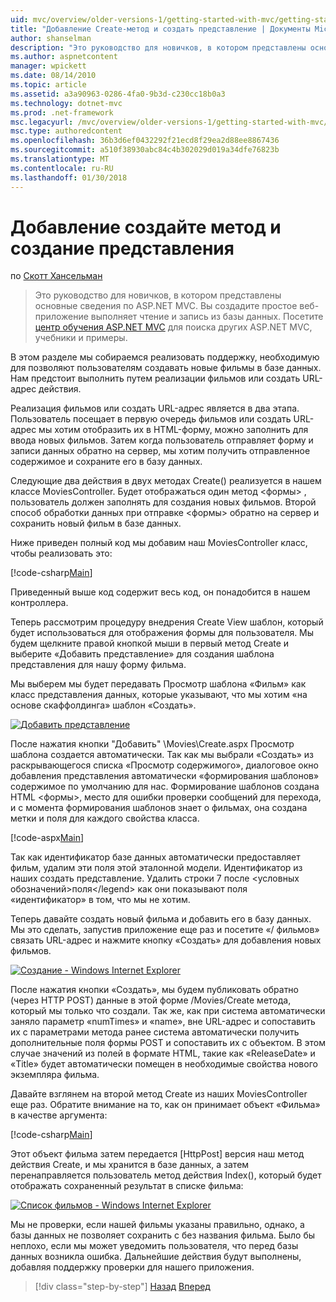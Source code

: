 ```yaml
---
uid: mvc/overview/older-versions-1/getting-started-with-mvc/getting-started-with-mvc-part6
title: "Добавление Create-метод и создать представление | Документы Microsoft"
author: shanselman
description: "Это руководство для новичков, в котором представлены основные сведения по ASP.NET MVC. Создание простого веб-приложения, чтение и запись из базы данных."
ms.author: aspnetcontent
manager: wpickett
ms.date: 08/14/2010
ms.topic: article
ms.assetid: a3a90963-0286-4fa0-9b3d-c230cc18b0a3
ms.technology: dotnet-mvc
ms.prod: .net-framework
msc.legacyurl: /mvc/overview/older-versions-1/getting-started-with-mvc/getting-started-with-mvc-part6
msc.type: authoredcontent
ms.openlocfilehash: 36b3d6ef0432292f21ecd8f29ea2d88ee8867436
ms.sourcegitcommit: a510f38930abc84c4b302029d019a34dfe76823b
ms.translationtype: MT
ms.contentlocale: ru-RU
ms.lasthandoff: 01/30/2018
---
```

<a name="adding-a-create-method-and-create-view"></a>Добавление создайте метод и создание представления
====================
по [Скотт Хансельман](https://github.com/shanselman)

> Это руководство для новичков, в котором представлены основные сведения по ASP.NET MVC. Вы создадите простое веб-приложение выполняет чтение и запись из базы данных. Посетите [центр обучения ASP.NET MVC](../../../index.md) для поиска других ASP.NET MVC, учебники и примеры.


В этом разделе мы собираемся реализовать поддержку, необходимую для позволяют пользователям создавать новые фильмы в базе данных. Нам предстоит выполнить путем реализации фильмов или создать URL-адрес действия.

Реализация фильмов или создать URL-адрес является в два этапа. Пользователь посещает в первую очередь фильмов или создать URL-адрес мы хотим отобразить их в HTML-форму, можно заполнить для ввода новых фильмов. Затем когда пользователь отправляет форму и записи данных обратно на сервер, мы хотим получить отправленное содержимое и сохраните его в базу данных.

Следующие два действия в двух методах Create() реализуется в нашем классе MoviesController. Будет отображаться один метод &lt;формы&gt; , пользователь должен заполнять для создания новых фильмов. Второй способ обработки данных при отправке &lt;формы&gt; обратно на сервер и сохранить новый фильм в базе данных.

Ниже приведен полный код мы добавим наш MoviesController класс, чтобы реализовать это:

[!code-csharp[Main](getting-started-with-mvc-part6/samples/sample1.cs)]

Приведенный выше код содержит весь код, он понадобится в нашем контроллера.

Теперь рассмотрим процедуру внедрения Create View шаблон, который будет использоваться для отображения формы для пользователя. Мы будем щелкните правой кнопкой мыши в первый метод Create и выберите «Добавить представление» для создания шаблона представления для нашу форму фильма.

Мы выберем мы будет передавать Просмотр шаблона «Фильм» как класс представления данных, которые указывают, что мы хотим «на основе скаффолдинга» шаблон «Создать».

[![Добавить представление](getting-started-with-mvc-part6/_static/image2.png)](getting-started-with-mvc-part6/_static/image1.png)

После нажатия кнопки "Добавить" \Movies\Create.aspx Просмотр шаблона создается автоматически. Так как мы выбрали «Создать» из раскрывающегося списка «Просмотр содержимого», диалоговое окно добавления представления автоматически «формирования шаблонов» содержимое по умолчанию для нас. Формирование шаблонов создана HTML &lt;формы&gt;, место для ошибки проверки сообщений для перехода, и с момента формирования шаблонов знает о фильмах, она создана метки и поля для каждого свойства класса.

[!code-aspx[Main](getting-started-with-mvc-part6/samples/sample2.aspx)]

Так как идентификатор базе данных автоматически предоставляет фильм, удалим эти поля этой эталонной модели. Идентификатор из наших создать представление. Удалить строки 7 после &lt;условных обозначений&gt;поля&lt;/legend&gt; как они показывают поля «идентификатор» в том, что мы не хотим.

Теперь давайте создать новый фильма и добавить его в базу данных. Мы это сделать, запустив приложение еще раз и посетите «/ фильмов» связать URL-адрес и нажмите кнопку «Создать» для добавления новых фильмов.

[![Создание - Windows Internet Explorer](getting-started-with-mvc-part6/_static/image4.png)](getting-started-with-mvc-part6/_static/image3.png)

После нажатия кнопки «Создать», мы будем публиковать обратно (через HTTP POST) данные в этой форме /Movies/Create метода, который мы только что создали. Так же, как при система автоматически заняло параметр «numTimes» и «name», вне URL-адрес и сопоставить их с параметрами метода ранее система автоматически получить дополнительные поля формы POST и сопоставить их с объектом. В этом случае значений из полей в формате HTML, такие как «ReleaseDate» и «Title» будет автоматически помещен в необходимые свойства нового экземпляра фильма.

Давайте взглянем на второй метод Create из наших MoviesController еще раз. Обратите внимание на то, как он принимает объект «Фильма» в качестве аргумента:

[!code-csharp[Main](getting-started-with-mvc-part6/samples/sample3.cs)]

Этот объект фильма затем передается [HttpPost] версия наш метод действия Create, и мы хранится в базе данных, а затем перенаправляется пользователь метод действия Index(), который будет отображать сохраненный результат в списке фильма:

[![Список фильмов - Windows Internet Explorer](getting-started-with-mvc-part6/_static/image6.png)](getting-started-with-mvc-part6/_static/image5.png)

Мы не проверки, если нашей фильмы указаны правильно, однако, а базы данных не позволяет сохранить с без названия фильма. Было бы неплохо, если мы может уведомить пользователя, что перед базы данных возникла ошибка. Дальнейшие действия будут выполнены, добавляя поддержку проверки для нашего приложения.

>[!div class="step-by-step"]
[Назад](getting-started-with-mvc-part5.md)
[Вперед](getting-started-with-mvc-part7.md)
